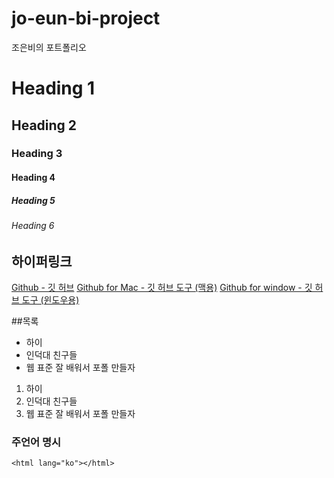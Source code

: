 jo-eun-bi-project
=================

조은비의 포트폴리오

# Heading 1
## Heading 2
### Heading 3
#### Heading 4
##### Heading 5
###### Heading 6

## 하이퍼링크
[Github - 깃 허브](http://github.com)
[Github for Mac - 깃 허브 도구 (맥용)](http://mac.github.com)
[Github for window - 깃 허브 도구 (윈도우용)](http://windows.github.com)


##목록
* 하이
* 인덕대 친구들
* 웹 표준 잘 배워서 포폴 만들자

1. 하이
2. 인덕대 친구들
3. 웹 표준 잘 배워서 포폴 만들자

### 주언어 명시

```
<html lang="ko"></html>
```
